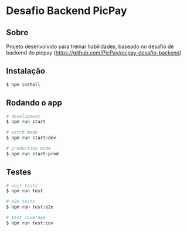 # **Desafio Backend PicPay**

## Sobre
Projeto desenvolvido para treinar habilidades, baseado no desafio de backend do picpay (https://github.com/PicPay/picpay-desafio-backend)

## Instalação

```bash
$ npm install
```

## Rodando o app

```bash
# development
$ npm run start

# watch mode
$ npm run start:dev

# production mode
$ npm run start:prod
```

## Testes

```bash
# unit tests
$ npm run test

# e2e tests
$ npm run test:e2e

# test coverage
$ npm run test:cov
```
